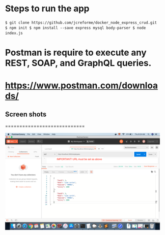 # Steps to run the app
`
$ git clone https://github.com/jcreforme/docker_node_express_crud.git
$ npm init
$ npm install --save express mysql body-parser
$ node index.js
`

# Postman is require to  execute any REST, SOAP, and GraphQL queries.
# https://www.postman.com/downloads/


## Screen shots
============================ 


![GitHub Logo](/1.png)